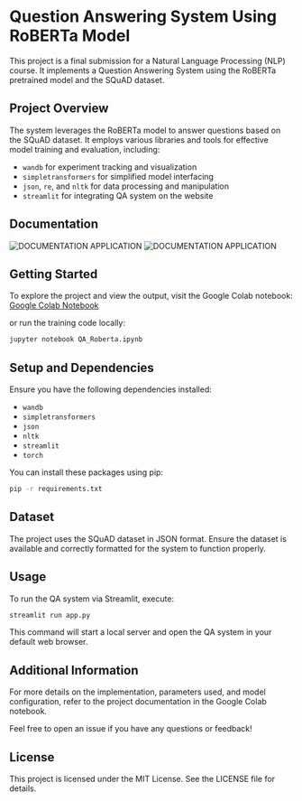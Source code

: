 # Question Answering System Using RoBERTa Model

This project is a final submission for a Natural Language Processing (NLP) course. It implements a Question Answering System using the RoBERTa pretrained model and the SQuAD dataset.

## Project Overview

The system leverages the RoBERTa model to answer questions based on the SQuAD dataset. It employs various libraries and tools for effective model training and evaluation, including:

- `wandb` for experiment tracking and visualization
- `simpletransformers` for simplified model interfacing
- `json`, `re`, and `nltk` for data processing and manipulation
- `streamlit` for integrating QA system on the website

## Documentation

![DOCUMENTATION APPLICATION](documentation/doc_1.png)
![DOCUMENTATION APPLICATION](documentation/doc_2.png)

## Getting Started

To explore the project and view the output, visit the Google Colab notebook:
[Google Colab Notebook](https://colab.research.google.com/drive/19w78i7DX12QjKwtjjaBC0u9YSPUVddK4?authuser=2#scrollTo=x6Z1MMdbGGtx)

or run the training code locally:

```bash
jupyter notebook QA_Roberta.ipynb
```

## Setup and Dependencies

Ensure you have the following dependencies installed:

- `wandb`
- `simpletransformers`
- `json`
- `nltk`
- `streamlit`
- `torch`

You can install these packages using pip:

```bash
pip -r requirements.txt
```

## Dataset

The project uses the SQuAD dataset in JSON format. Ensure the dataset is available and correctly formatted for the system to function properly.

## Usage

To run the QA system via Streamlit, execute:

```bash
streamlit run app.py
```

This command will start a local server and open the QA system in your default web browser.

## Additional Information

For more details on the implementation, parameters used, and model configuration, refer to the project documentation in the Google Colab notebook.

Feel free to open an issue if you have any questions or feedback!

## License

This project is licensed under the MIT License. See the LICENSE file for details.
